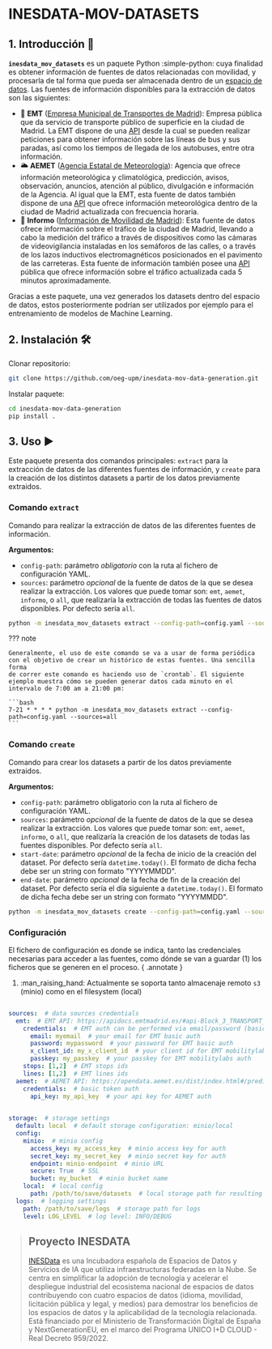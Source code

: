 # INESDATA-MOV-DATASETS

## 1. Introducción 📔

**`inesdata_mov_datasets`** es un paquete Python :simple-python: cuya finalidad es obtener información de fuentes de datos relacionadas con movilidad, y procesarla de tal forma que pueda ser almacenada dentro de un [espacio de datos](https://docs.internationaldataspaces.org/ids-knowledgebase/). Las fuentes de información disponibles para la extracción de datos son las siguientes:

- 🚌 **EMT** ([Empresa Municipal de Transportes de Madrid](https://www.emtmadrid.es/Home)): Empresa pública que da servicio de transporte público de superficie en la ciudad de Madrid.
La EMT dispone de una [API](https://apidocs.emtmadrid.es/) desde la cual se pueden realizar peticiones para obtener información sobre las líneas de bus y sus paradas, así como los tiempos de llegada de los autobuses, entre otra información.
- 🌥️ **AEMET** ([Agencia Estatal de Meteorología](https://www.aemet.es/es/portada)): Agencia que ofrece información meteorológica y climatológica, predicción, avisos, observación, anuncios, atención al público, divulgación e información de la Agencia.
Al igual que la EMT, esta fuente de datos también dispone de una [API](https://opendata.aemet.es/opendata/api/) que ofrece información meteorológica dentro de la ciudad de Madrid actualizada con frecuencia horaria.
- 🚦 **Informo** ([Información de Movilidad de Madrid](https://informo.madrid.es/#/realtime?panel=live)): Esta fuente de datos ofrece información sobre el tráfico de la ciudad de Madrid, llevando a cabo la medición del tráfico a través de dispositivos como las cámaras de videovigilancia instaladas en los semáforos de las calles, o a través de los lazos inductivos electromagnéticos posicionados en el pavimento de las carreteras.
Esta fuente de información también posee una [API](https://informo.madrid.es/informo/tmadrid/pm.xml) pública que ofrece información sobre el tráfico actualizada cada 5 minutos aproximadamente.

Gracias a este paquete, una vez generados los datasets dentro del espacio de datos, estos posteriormente podrían ser utilizados por ejemplo para el entrenamiento de modelos de Machine Learning.

## 2. Instalación 🛠️

Clonar repositorio:

```bash
git clone https://github.com/oeg-upm/inesdata-mov-data-generation.git
```

Instalar paquete:

```bash
cd inesdata-mov-data-generation
pip install .
```

## 3. Uso ▶️

Este paquete presenta dos comandos principales: `extract` para la extracción de datos de las diferentes fuentes de información, y `create` para la creación de los distintos datasets a partir de los datos previamente extraidos.

### Comando `extract`

Comando para realizar la extracción de datos de las diferentes fuentes de información.

**Argumentos:**

- `config-path`: parámetro _obligatorio_ con la ruta al fichero de configuración YAML.
- `sources`: parámetro _opcional_ de la fuente de datos de la que se desea realizar la extracción. Los valores que puede tomar son: `emt`, `aemet`, `informo`, o `all`, que realizaría la extracción de todas las fuentes de datos disponibles. Por defecto sería `all`.

```bash
python -m inesdata_mov_datasets extract --config-path=config.yaml --sources=all
```

??? note

    Generalmente, el uso de este comando se va a usar de forma periódica con el objetivo de crear un histórico de estas fuentes. Una sencilla forma
    de correr este comando es haciendo uso de `crontab`. El siguiente ejemplo muestra cómo se pueden generar datos cada minuto en el intervalo de 7:00 am a 21:00 pm:

    ```bash
    7-21 * * * * python -m inesdata_mov_datasets extract --config-path=config.yaml --sources=all
    ```

### Comando `create`

Comando para crear los datasets a partir de los datos previamente extraidos.

**Argumentos:**

- `config-path`: parámetro obligatorio con la ruta al fichero de configuración YAML.
- `sources`: parámetro _opcional_ de la fuente de datos de la que se desea realizar la extracción. Los valores que puede tomar son: `emt`, `aemet`, `informo`, o `all`, que realizaría la creación de los datasets de todas las fuentes disponibles. Por defecto sería `all`.
- `start-date`: parámetro _opcional_ de la fecha de inicio de la creación del dataset. Por defecto sería `datetime.today()`. El formato de dicha fecha debe ser un string con formato "YYYYMMDD".
- `end-date`: parámetro _opcional_ de la fecha de fin de la creación del dataset. Por defecto sería el día siguiente a `datetime.today()`. El formato de dicha fecha debe ser un string con formato "YYYYMMDD".


```bash
python -m inesdata_mov_datasets create --config-path=config.yaml --sources=all --start-date=20240311 --end-date=20240312
```

### Configuración

El fichero de configuración es donde se indica, tanto las credenciales necesarias para acceder a las fuentes, como dónde se van a guardar (1) los ficheros que se generen en el proceso. 
{ .annotate }

1.  :man_raising_hand: Actualmente se soporta tanto almacenaje remoto `s3` (minio) como en el filesystem (local)

``` yaml

sources:  # data sources credentials
  emt:  # EMT API: https://apidocs.emtmadrid.es/#api-Block_3_TRANSPORT_BUSEMTMAD
    credentials:  # EMT auth can be performed via email/password (basic) or via https://mobilitylabs.emtmadrid.es
      email: myemail  # your email for EMT basic auth
      password: mypassword  # your password for EMT basic auth
      x_client_id: my_x_client_id  # your client id for EMT mobilitylabs auth
      passkey: my_passkey  # your passkey for EMT mobilitylabs auth
    stops: [1,2]  # EMT stops ids
    lines: [1,2]  # EMT lines ids
  aemet:  # AEMET API: https://opendata.aemet.es/dist/index.html#/predicciones-especificas/Predicci%C3%B3n%20por%20municipios%20horaria.%20Tiempo%20actual.
    credentials:  # basic token auth
      api_key: my_api_key  # your api key for AEMET auth
  

storage:  # storage settings
  default: local  # default storage configuration: minio/local
  config: 
    minio:  # minio config
      access_key: my_access_key  # minio access key for auth
      secret_key: my_secret_key  # minio secret key for auth
      endpoint: minio-endpoint  # minio URL
      secure: True  # SSL
      bucket: my_bucket  # minio bucket name
    local:  # local config
      path: /path/to/save/datasets  # local storage path for resulting generated datasets
  logs:  # logging settings
    path: /path/to/save/logs  # storage path for logs
    level: LOG_LEVEL  # log level: INFO/DEBUG
```


> ## Proyecto INESDATA
>
> [INESData](https://inesdata-project.eu/) es una Incubadora española de Espacios de Datos y Servicios de IA que utiliza infraestructuras federadas en la Nube. Se centra en simplificar la adopción de tecnología y acelerar el despliegue industrial del ecosistema nacional de espacios de datos contribuyendo con cuatro espacios de datos (idioma, movilidad, licitación pública y legal, y medios) para demostrar los beneficios de los espacios de datos y la aplicabilidad de la tecnología relacionada. Está financiado por el Ministerio de Transformación Digital de España y NextGenerationEU, en el marco del Programa UNICO I+D CLOUD - Real Decreto 959/2022.
